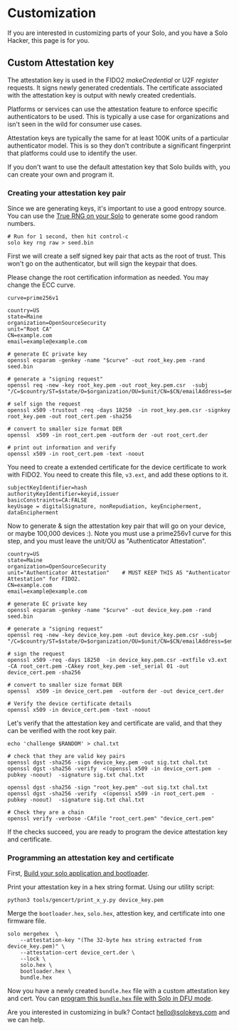 # Customization

If you are interested in customizing parts of your Solo, and you have a Solo Hacker, this page is for you.

## Custom Attestation key

The attestation key is used in the FIDO2 *makeCredential* or U2F *register* requests.  It signs
newly generated credentials.  The certificate associated with the attestation key is output with newly created credentials.

Platforms or services can use the attestation feature to enforce specific authenticators to be used.
This is typically a use case for organizations and isn't seen in the wild for consumer use cases.

Attestation keys are typically the same for at least 100K units of a particular authenticator model.
This is so they don't contribute a significant fingerprint that platforms could use to identify the user.

If you don't want to use the default attestation key that Solo builds with, you can create your own
and program it.

### Creating your attestation key pair

Since we are generating keys, it's important to use a good entropy source.
You can use the [True RNG on your Solo](/solo/solo-extras) to generate some good random numbers.

```
# Run for 1 second, then hit control-c
solo key rng raw > seed.bin
```

First we will create a self signed key pair that acts as the root of trust.  This
won't go on the authenticator, but will sign the keypair that does.

Please change the root certification information as needed.  You may change the ECC curve.

```
curve=prime256v1

country=US
state=Maine
organization=OpenSourceSecurity
unit="Root CA"
CN=example.com
email=example@example.com

# generate EC private key
openssl ecparam -genkey -name "$curve" -out root_key.pem -rand seed.bin

# generate a "signing request"
openssl req -new -key root_key.pem -out root_key.pem.csr  -subj "/C=$country/ST=$state/O=$organization/OU=$unit/CN=$CN/emailAddress=$email"

# self sign the request
openssl x509 -trustout -req -days 18250  -in root_key.pem.csr -signkey root_key.pem -out root_cert.pem -sha256

# convert to smaller size format DER
openssl  x509 -in root_cert.pem -outform der -out root_cert.der

# print out information and verify
openssl x509 -in root_cert.pem -text -noout
```

You need to create a extended certificate for the device certificate to work with FIDO2.  You need to create this
file, `v3.ext`, and add these options to it.

```
subjectKeyIdentifier=hash
authorityKeyIdentifier=keyid,issuer
basicConstraints=CA:FALSE
keyUsage = digitalSignature, nonRepudiation, keyEncipherment, dataEncipherment
```

Now to generate & sign the attestation key pair that will go on your device, or maybe 100,000 devices :).
Note you must use a prime256v1 curve for this step, and you must leave the unit/OU as "Authenticator Attestation".

```
country=US
state=Maine
organization=OpenSourceSecurity
unit="Authenticator Attestation"    # MUST KEEP THIS AS "Authenticator Attestation" for FIDO2.
CN=example.com
email=example@example.com

# generate EC private key
openssl ecparam -genkey -name "$curve" -out device_key.pem -rand seed.bin

# generate a "signing request"
openssl req -new -key device_key.pem -out device_key.pem.csr -subj "/C=$country/ST=$state/O=$organization/OU=$unit/CN=$CN/emailAddress=$email"

# sign the request
openssl x509 -req -days 18250  -in device_key.pem.csr -extfile v3.ext -CA root_cert.pem -CAkey root_key.pem -set_serial 01 -out device_cert.pem -sha256

# convert to smaller size format DER
openssl  x509 -in device_cert.pem  -outform der -out device_cert.der

# Verify the device certificate details
openssl x509 -in device_cert.pem -text -noout
```

Let's verify that the attestation key and certificate are valid, and that they can be verified with the root key pair.

```
echo 'challenge $RANDOM' > chal.txt

# check that they are valid key pairs
openssl dgst -sha256 -sign device_key.pem -out sig.txt chal.txt
openssl dgst -sha256 -verify  <(openssl x509 -in device_cert.pem  -pubkey -noout)  -signature sig.txt chal.txt

openssl dgst -sha256 -sign "root_key.pem" -out sig.txt chal.txt
openssl dgst -sha256 -verify  <(openssl x509 -in root_cert.pem  -pubkey -noout)  -signature sig.txt chal.txt

# Check they are a chain
openssl verify -verbose -CAfile "root_cert.pem" "device_cert.pem"
```

If the checks succeed, you are ready to program the device attestation key and certificate.

### Programming an attestation key and certificate

First, [Build your solo application and bootloader](/solo/building).

Print your attestation key in a hex string format.  Using our utility script:

```
python3 tools/gencert/print_x_y.py device_key.pem
```

Merge the `bootloader.hex`, `solo.hex`, attestion key, and certificate into one firmware file.

```
solo mergehex  \
    --attestation-key "(The 32-byte hex string extracted from device_key.pem)" \
    --attestation-cert device_cert.der \
    --lock \
    solo.hex \
    bootloader.hex \
    bundle.hex
```

Now you have a newly created `bundle.hex` file with a custom attestation key and cert.  You can [program this `bundle.hex` file
with Solo in DFU mode](/solo/programming#procedure).

Are you interested in customizing in bulk?  Contact hello@solokeys.com and we can help.
